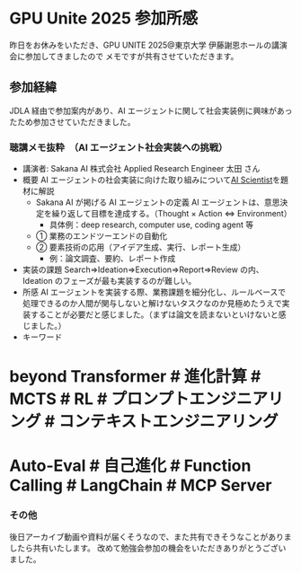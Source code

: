 # GPU Unite 2025 参加所感

昨日をお休みをいただき、GPU UNITE 2025@東京大学 伊藤謝恩ホールの講演会に参加してきましたので
メモですが共有させていただきます。

## 参加経緯

JDLA 経由で参加案内があり、AI エージェントに関して社会実装例に興味があったため参加させていただきました。

### 聴講メモ抜粋　（AI エージェント社会実装への挑戦）

- 講演者:
  Sakana AI 株式会社 Applied Research Engineer 太田 さん
- 概要
  AI エージェントの社会実装に向けた取り組みについて[AI Scientist](https://sakana.ai/ai-scientist-jp/)を題材に解説
  - Sakana AI が掲げる AI エージェントの定義
    AI エージェントは、意思決定を繰り返して目標を達成する。（Thought × Action ⇔ Environment）
    - 具体例：deep research, computer use, coding agent 等
  - ① 業務のエンドツーエンドの自動化
  - ② 要素技術の応用（アイデア生成、実行、レポート生成）
    - 例：論文調査、要約、レポート作成
- 実装の課題
  Search⇒Ideation⇒Execution⇒Report⇒Review の内、Ideation のフェーズが最も実装するのが難しい。
- 所感
  AI エージェントを実装する際、業務課題を細分化し、ルールベースで処理できるのか人間が関与しないと解けないタスクなのか見極めたうえで実装することが必要だと感じました。（まずは論文を読まないといけないと感じました。）
- キーワード

# beyond Transformer # 進化計算 # MCTS # RL # プロンプトエンジニアリング # コンテキストエンジニアリング

# Auto-Eval # 自己進化 # Function Calling # LangChain # MCP Server

### その他

後日アーカイブ動画や資料が届くそうなので、また共有できそうなことがありましたら共有いたします。
改めて勉強会参加の機会をいただきありがとうございました。
